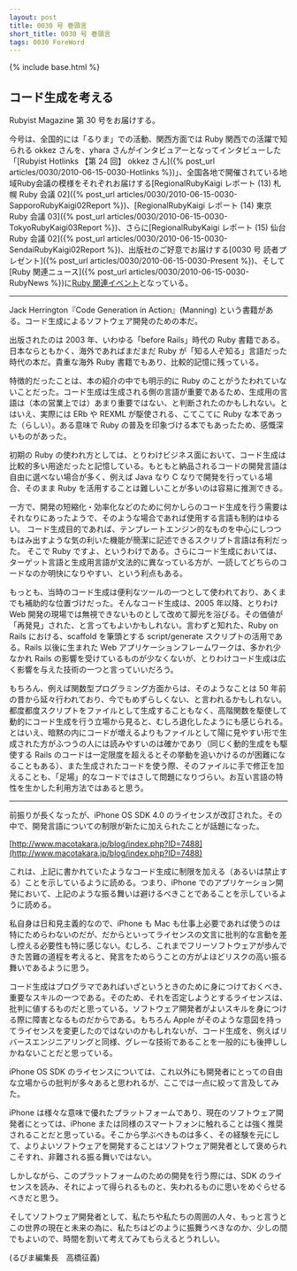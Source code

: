 ```yaml
---
layout: post
title: 0030 号 巻頭言
short_title: 0030 号 巻頭言
tags: 0030 ForeWord
---
```

{% include base.html %}


## コード生成を考える

Rubyist Magazine 第 30 号をお届けする。

今号は、全国的には「るりま」での活動、関西方面では Ruby 関西での活躍で知られる okkez さんを、yhara さんがインタビュアーとなってインタビューした「[Rubyist Hotlinks 【第 24 回】 okkez さん]({% post_url articles/0030/2010-06-15-0030-Hotlinks %})」、全国各地で開催されている地域Ruby会議の模様をそれぞれお届けする[RegionalRubyKaigi レポート (13) 札幌 Ruby 会議 02]({% post_url articles/0030/2010-06-15-0030-SapporoRubyKaigi02Report %})、[RegionalRubyKaigi レポート (14) 東京 Ruby 会議 03]({% post_url articles/0030/2010-06-15-0030-TokyoRubyKaigi03Report %})、さらに[RegionalRubyKaigi レポート (15) 仙台 Ruby 会議 02]({% post_url articles/0030/2010-06-15-0030-SendaiRubyKaigi02Report %})、出版社のご好意でお届けする[0030 号 読者プレゼント]({% post_url articles/0030/2010-06-15-0030-Present %})、そして[Ruby 関連ニュース]({% post_url articles/0030/2010-06-15-0030-RubyNews %})に[Ruby 関連イベント](http://jp.rubyist.net/?RubyEventCheck)となっている。

----
Jack Herrington『Code Generation in Action』(Manning) という書籍がある。コード生成によるソフトウェア開発のための本だ。

出版されたのは 2003 年、いわゆる「before Rails」時代の Ruby 書籍である。日本ならともかく、海外であればまだまだ Ruby が「知る人ぞ知る」言語だった時代の本だ。貴重な海外 Ruby 書籍でもあり、比較的記憶に残っている。

特徴的だったことは、本の紹介の中でも明示的に Ruby のことがうたわれていないことだった。コード生成は生成される側の言語が重要であるため、生成用の言語は（本の営業上では）あまり重要ではない、と判断されたのかもしれない。とはいえ、実際には ERb や REXML が駆使される、こてこてに Ruby な本であった（らしい）。ある意味で Ruby の普及を印象づける本でもあったため、感慨深いものがあった。

初期の Ruby の使われ方としては、とりわけビジネス面において、コード生成は比較的多い用途だったと記憶している。もともと納品されるコードの開発言語は自由に選べない場合が多く、例えば Java なり C なりで開発を行っている場合、そのまま Ruby を活用することは難しいことが多いのは容易に推測できる。

一方で、開発の短縮化・効率化などのために何かしらのコード生成を行う需要はそれなりにあったようで、そのような場合であれば使用する言語も制約はゆるい。
コード生成目的であれば、テンプレートエンジン的なものを中心にしつつもはみ出すような気の利いた機能が簡潔に記述できるスクリプト言語は有利だった。
そこで Ruby ですよ、というわけである。さらにコード生成においては、ターゲット言語と生成用言語が文法的に異なっている方が、一読してどちらのコードなのか明快になりやすい、という利点もある。

もっとも、当時のコード生成は便利なツールの一つとして使われており、あくまでも補助的な位置づけだった。そんなコード生成は、2005 年以降、とりわけ Web 開発の現場では無視できないものとして改めて脚光を浴びる。その価値が「再発見」された、と言ってもよいかもしれない。言わずと知れた、Ruby on Rails における、scaffold を筆頭とする script/generate スクリプトの活用である。Rails 以後に生まれた Web アプリケーションフレームワークは、多かれ少なかれ Rails の影響を受けているものが少なくないが、とりわけコード生成は広く影響を与えた技術の一つと言っていいだろう。

もちろん、例えば関数型プログラミング方面からは、そのようなことは 50 年前の昔から延々行われており、今でもめずらしくない、と言われるかもしれない。都度都度スクリプトをファイルとして生成することもなく、高階関数を駆使して動的にコード生成を行う立場から見ると、むしろ退化したようにも感じられる。とはいえ、暗黙の内にコードが増えるよりもファイルとして陽に見やすい形で生成された方がふつうの人には読みやすいのは確かであり（同じく動的生成をも駆使する Rails のコードは一定限度を超えるとその挙動を追いかけるのが困難になることもある）、また生成されたコードを使う際、そのファイルに手で修正を加えることも、「足場」的なコードではさして問題になりづらい。お互い言語の特性を生かした利用方法ではあると思う。

----

前振りが長くなったが、iPhone OS SDK 4.0 のライセンスが改訂された。その中で、開発言語についての制限が新たに加えられたことが話題になった。

[http://www.macotakara.jp/blog/index.php?ID=7488](http://www.macotakara.jp/blog/index.php?ID=7488)

これは、上記に書かれていたようなコード生成に制限を加える（あるいは禁止する）ことを示しているように読める。つまり、iPhone でのアプリケーション開発において、上記のような振る舞いは避けるべきことであることを示しているように読める。

私自身は日和見主義的なので、iPhone も Mac も仕事上必要であれば使うのは特にためらわないのだが、だからといってライセンスの文言に批判的な言動を差し控える必要性も特に感じない。むしろ、これまでフリーソフトウェアが歩んできた苦難の道程を考えると、発言をためらうことの方がよほどリスクの高い振る舞いであるように思う。

コード生成はプログラマであればいざというときのために身につけておくべき、重要なスキルの一つである。そのため、それを否定しようとするライセンスは、批判に値するものだと思っている。ソフトウェア開発者がよいスキルを身につける際に障害となるものだからである。もちろん Apple がそのような意図を持ってライセンスを変更したのではないのかもしれないが、コード生成を、例えばリバースエンジニアリングと同様、グレーな技術であることを一般的にも後押ししかねないことだと思っている。

iPhone OS SDK のライセンスについては、これ以外にも開発者にとっての自由な立場からの批判が多々あると思われるが、ここでは一点に絞って言及してみた。

iPhone は様々な意味で優れたプラットフォームであり、現在のソフトウェア開発者にとっては、iPhone または同様のスマートフォンに触れることは強く推奨されることだと思っている。そこから学ぶべきものは多く、その経験を元にして、よりよいソフトウェアを開発することはソフトウェア開発者として褒められこそすれ、非難される振る舞いではない。

しかしながら、このプラットフォームのための開発を行う際には、SDK のライセンスを読み、それによって得られるものと、失われるものに思いをめぐらせるべきだと思う。

そしてソフトウェア開発者として、私たちや私たちの周囲の人々、もっと言うとこの世界の現在と未来の為に、私たちはどのように振舞うべきなのか、少しの間でもよいので、時間を割いて考えてみてもらえるとうれしい。

(るびま編集長　高橋征義)


